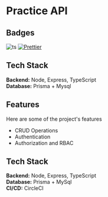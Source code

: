 # Practice API

## Badges

![ts](https://badgen.net/badge/Built%20With/TypeScript/blue)
[![Prettier](https://img.shields.io/badge/code_style-prettier-ff69b4.svg)](https://github.com/prettier/prettier)

## Tech Stack

**Backend:** Node, Express, TypeScript  
**Database:** Prisma + Mysql  

## Features

Here are some of the project's features

- CRUD Operations
- Authentication
- Authorization and RBAC

## Tech Stack

**Backend:** Node, Express, TypeScript  
**Database:** Prisma + MySql  
**CI/CD:** CircleCI